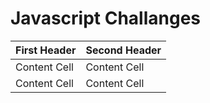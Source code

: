 # Javascript Challanges

| First Header | Second Header |
| ------------ | ------------- |
| Content Cell | Content Cell  |
| Content Cell | Content Cell  |
